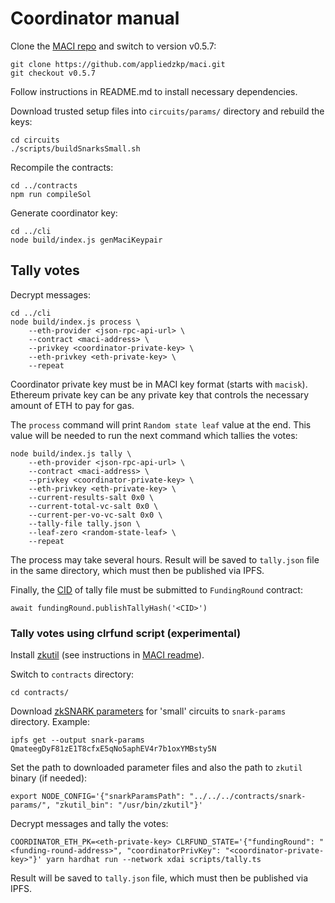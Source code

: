 # Coordinator manual

Clone the [MACI repo](https://github.com/appliedzkp/maci/) and switch to version v0.5.7:

```
git clone https://github.com/appliedzkp/maci.git
git checkout v0.5.7
```

Follow instructions in README.md to install necessary dependencies.

Download trusted setup files into `circuits/params/` directory and rebuild the keys:

```
cd circuits
./scripts/buildSnarksSmall.sh
```

Recompile the contracts:

```
cd ../contracts
npm run compileSol
```

Generate coordinator key:

```
cd ../cli
node build/index.js genMaciKeypair
```

## Tally votes

Decrypt messages:

```
cd ../cli
node build/index.js process \
    --eth-provider <json-rpc-api-url> \
    --contract <maci-address> \
    --privkey <coordinator-private-key> \
    --eth-privkey <eth-private-key> \
    --repeat
```

Coordinator private key must be in MACI key format (starts with `macisk`).
Ethereum private key can be any private key that controls the necessary amount of ETH to pay for gas.

The `process` command will print `Random state leaf` value at the end. This value will be needed to run the next command which tallies the votes:

```
node build/index.js tally \
    --eth-provider <json-rpc-api-url> \
    --contract <maci-address> \
    --privkey <coordinator-private-key> \
    --eth-privkey <eth-private-key> \
    --current-results-salt 0x0 \
    --current-total-vc-salt 0x0 \
    --current-per-vo-vc-salt 0x0 \
    --tally-file tally.json \
    --leaf-zero <random-state-leaf> \
    --repeat
```

The process may take several hours. Result will be saved to `tally.json` file in the same directory, which must then be published via IPFS.

Finally, the [CID](https://ipfs.io/ipns/docs.ipfs.io/concepts/content-addressing/) of tally file must be submitted to `FundingRound` contract:

```
await fundingRound.publishTallyHash('<CID>')
```

### Tally votes using clrfund script (experimental)

Install [zkutil](https://github.com/poma/zkutil) (see instructions in [MACI readme](https://github.com/appliedzkp/maci#get-started)).

Switch to `contracts` directory:

```
cd contracts/
```

Download [zkSNARK parameters](https://ipfs.io/ipfs/QmateegDyF81zE1T8cfxE5qNo5aphEV4r7b1oxYMBsty5N) for 'small' circuits to `snark-params` directory. Example:

```
ipfs get --output snark-params QmateegDyF81zE1T8cfxE5qNo5aphEV4r7b1oxYMBsty5N
```

Set the path to downloaded parameter files and also the path to `zkutil` binary (if needed):

```
export NODE_CONFIG='{"snarkParamsPath": "../../../contracts/snark-params/", "zkutil_bin": "/usr/bin/zkutil"}'
```

Decrypt messages and tally the votes:

```
COORDINATOR_ETH_PK=<eth-private-key> CLRFUND_STATE='{"fundingRound": "<funding-round-address>", "coordinatorPrivKey": "<coordinator-private-key>"}' yarn hardhat run --network xdai scripts/tally.ts
```

Result will be saved to `tally.json` file, which must then be published via IPFS.
